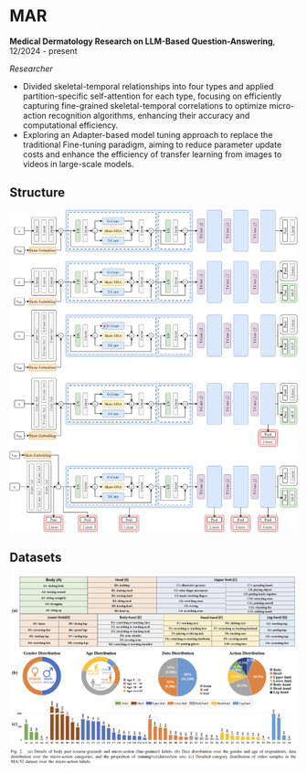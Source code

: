 # MAR
**Medical Dermatology Research on LLM-Based Question-Answering**, 12/2024 - present

_Researcher_

- Divided skeletal-temporal relationships into four types and applied partition-specific self-attention for each type, focusing on efficiently capturing fine-grained skeletal-temporal correlations to optimize micro-action recognition algorithms, enhancing their accuracy and computational efficiency.
- Exploring an Adapter-based model tuning approach to replace the traditional Fine-tuning paradigm, aiming to reduce parameter update costs and enhance the efficiency of transfer learning from images to videos in large-scale models.


## Structure

![f2](figs/f2.png)

## Datasets

![f1](figs/f1.png)
